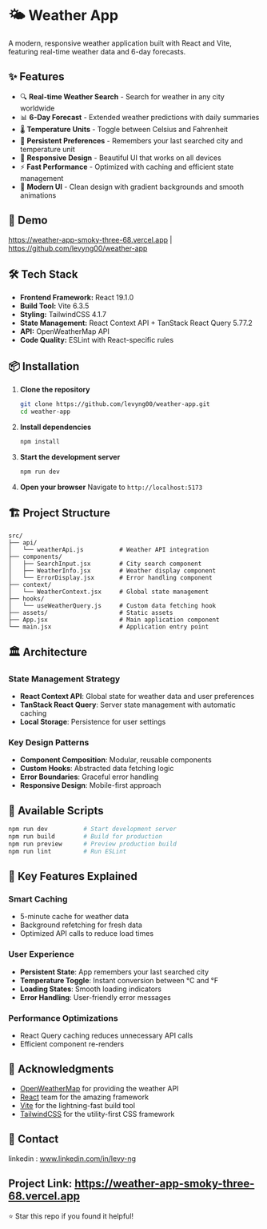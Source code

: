 # 🌤️ Weather App

A modern, responsive weather application built with React and Vite, featuring real-time weather data and 6-day forecasts.

## ✨ Features

- 🔍 **Real-time Weather Search** - Search for weather in any city worldwide
- 📊 **6-Day Forecast** - Extended weather predictions with daily summaries
- 🌡️ **Temperature Units** - Toggle between Celsius and Fahrenheit
- 💾 **Persistent Preferences** - Remembers your last searched city and temperature unit
- 📱 **Responsive Design** - Beautiful UI that works on all devices
- ⚡ **Fast Performance** - Optimized with caching and efficient state management
- 🎨 **Modern UI** - Clean design with gradient backgrounds and smooth animations

## 🚀 Demo

https://weather-app-smoky-three-68.vercel.app | https://github.com/levyng00/weather-app

## 🛠️ Tech Stack

- **Frontend Framework:** React 19.1.0
- **Build Tool:** Vite 6.3.5
- **Styling:** TailwindCSS 4.1.7
- **State Management:** React Context API + TanStack React Query 5.77.2
- **API:** OpenWeatherMap API
- **Code Quality:** ESLint with React-specific rules

## 📦 Installation

1. **Clone the repository**

   ```bash
   git clone https://github.com/levyng00/weather-app.git
   cd weather-app
   ```

2. **Install dependencies**

   ```bash
   npm install
   ```


3. **Start the development server**

   ```bash
   npm run dev
   ```

4. **Open your browser**
   Navigate to `http://localhost:5173`

## 🏗️ Project Structure

```
src/
├── api/
│   └── weatherApi.js          # Weather API integration
├── components/
│   ├── SearchInput.jsx        # City search component
│   ├── WeatherInfo.jsx        # Weather display component
│   └── ErrorDisplay.jsx       # Error handling component
├── context/
│   └── WeatherContext.jsx     # Global state management
├── hooks/
│   └── useWeatherQuery.js     # Custom data fetching hook
├── assets/                    # Static assets
├── App.jsx                    # Main application component
└── main.jsx                   # Application entry point
```

## 🏛️ Architecture

### State Management Strategy

- **React Context API**: Global state for weather data and user preferences
- **TanStack React Query**: Server state management with automatic caching
- **Local Storage**: Persistence for user settings

### Key Design Patterns

- **Component Composition**: Modular, reusable components
- **Custom Hooks**: Abstracted data fetching logic
- **Error Boundaries**: Graceful error handling
- **Responsive Design**: Mobile-first approach

## 🔧 Available Scripts

```bash
npm run dev          # Start development server
npm run build        # Build for production
npm run preview      # Preview production build
npm run lint         # Run ESLint
```

## 🌟 Key Features Explained

### Smart Caching

- 5-minute cache for weather data
- Background refetching for fresh data
- Optimized API calls to reduce load times

### User Experience

- **Persistent State**: App remembers your last searched city
- **Temperature Toggle**: Instant conversion between °C and °F
- **Loading States**: Smooth loading indicators
- **Error Handling**: User-friendly error messages

### Performance Optimizations

- React Query caching reduces unnecessary API calls
- Efficient component re-renders


## 🙏 Acknowledgments

- [OpenWeatherMap](https://openweathermap.org/) for providing the weather API
- [React](https://reactjs.org/) team for the amazing framework
- [Vite](https://vitejs.dev/) for the lightning-fast build tool
- [TailwindCSS](https://tailwindcss.com/) for the utility-first CSS framework

## 📧 Contact

 linkedin : www.linkedin.com/in/levy-ng

Project Link: https://weather-app-smoky-three-68.vercel.app
---

⭐ Star this repo if you found it helpful!
